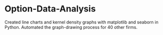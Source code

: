 # Option-Data-Analysis
Created line charts and kernel density graphs with matplotlib and seaborn in Python.
Automated the graph-drawing process for 40 other firms.
